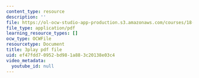 ```yaml
---
content_type: resource
description: ''
file: https://ol-ocw-studio-app-production.s3.amazonaws.com/courses/18-06sc-linear-algebra-fall-2011/ef47fdd70952bd981a883c20138e03c4_Go2aLo7ZOlU.pdf
file_type: application/pdf
learning_resource_types: []
ocw_type: OCWFile
resourcetype: Document
title: 3play pdf file
uid: ef47fdd7-0952-bd98-1a88-3c20138e03c4
video_metadata:
  youtube_id: null
---
```


